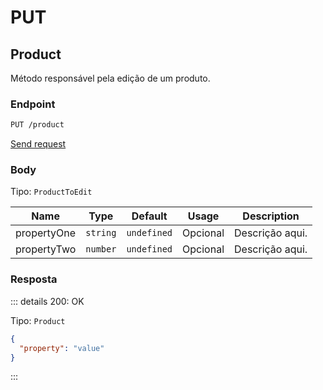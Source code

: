 # PUT

## Product

Método responsável pela edição de um produto.

### Endpoint

```sh
PUT /product
```

[Send request](https://hopp.sh/r/FPMr0TFk3pTI '/product')

### Body

Tipo: `ProductToEdit`

| Name        | Type     | Default     | Usage    | Description     |
| ----------- | -------- | ----------- | -------- | --------------- |
| propertyOne | `string` | `undefined` | Opcional | Descrição aqui. |
| propertyTwo | `number` | `undefined` | Opcional | Descrição aqui. |

### Resposta

::: details 200: OK

Tipo: `Product`

```json
{
  "property": "value"
}
```

:::
